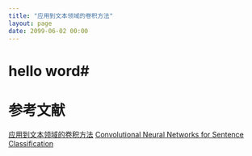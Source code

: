 ```yaml
---
title: "应用到文本领域的卷积方法"
layout: page
date: 2099-06-02 00:00
---
```


# hello word#

# 参考文献

[应用到文本领域的卷积方法](http://www.datalearner.com/blog/1051495871419286)
[Convolutional Neural Networks for Sentence Classification](https://github.com/yoonkim/CNN_sentence)